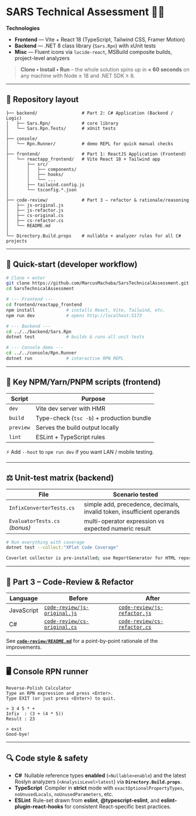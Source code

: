 ﻿# SARS Technical Assessment 🧑‍💻

**Technologies**  
* **Frontend** — Vite + React 18 (TypeScript, Tailwind CSS, Framer Motion)  
* **Backend** — .NET 8 class library (`Sars.Rpn`) with xUnit tests  
* **Misc** — Fluent icons via `lucide-react`, MSBuild composite builds, project-level analyzers  

> **Clone • Install • Run** – the whole solution spins up in **< 60 seconds** on any machine with Node ≥ 18 and .NET SDK ≥ 8.

---

## 📁 Repository layout

```text
├── backend/				 # Part 2: C# Application (Backend / Logic)
│   ├── Sars.Rpn/            # core library
│   └── Sars.Rpn.Tests/      # xUnit tests
│
├── console/
│   └── Rpn.Runner/          # demo REPL for quick manual checks
│
├── frontend/				 # Part 1: ReactJS Application (Frontend)
│   └── reactapp_frontend/   # Vite React 18 + Tailwind app
│       ├── src/
│       │   ├── components/
│       │   ├── hooks/
│       │   └── ...
│       ├── tailwind.config.js
│       └── tsconfig.*.json
│
├── code-review/             # Part 3 – refactor & rationale/reasoning
│   ├── js-original.js
│   ├── js-refactor.js
│   ├── cs-original.cs
│   ├── cs-refactor.cs
│   └── README.md
│
└── Directory.Build.props    # nullable + analyzer rules for all C# projects
```                                                      

---

## 🚀 Quick-start (developer workflow)

```bash
# Clone + enter
git clone https://github.com/MarcusMachaba/SarsTechnicalAssessment.git
cd SarsTechnicalAssessment

# --- Frontend ---
cd frontend/reactapp_frontend
npm install            # installs React, Vite, Tailwind, etc.
npm run dev            # opens http://localhost:5173

# --- Backend ---
cd ../../backend/Sars.Rpn
dotnet test            # builds & runs all unit tests

# --- Console demo ---
cd ../../console/Rpn.Runner
dotnet run             # interactive RPN REPL
```

---

## 🎯 Key NPM/Yarn/PNPM scripts (frontend)

| Script    | Purpose                                    |
|-----------|--------------------------------------------|
| `dev`     | Vite dev server with HMR                   |
| `build`   | Type-check (`tsc -b`) + production bundle  |
| `preview` | Serves the build output locally            |
| `lint`    | ESLint + TypeScript rules                  |

⚡ Add `--host` to `npm run dev` if you want LAN / mobile testing.

---

## ⚖️ Unit-test matrix (backend)

| File                         | Scenario tested                                                          |
|------------------------------|--------------------------------------------------------------------------|
| `InfixConverterTests.cs`     | simple add, precedence, decimals, invalid token, insufficient operands   |
| `EvaluatorTests.cs` *(bonus)*| multi-operator expression vs expected numeric result                     |

```bash
# Run everything with coverage
dotnet test --collect:"XPlat Code Coverage"

Coverlet collector is pre-installed; use ReportGenerator for HTML reports if desired.
```

---

## 📝 Part 3 – Code-Review & Refactor

| Language    | Before                                               | After                                                |
|-------------|------------------------------------------------------|------------------------------------------------------|
| JavaScript  | [`code-review/js-original.js`](code-review/js-original.js) | [`code-review/js-refactor.js`](code-review/js-refactor.js) |
| C#          | [`code-review/cs-original.cs`](code-review/cs-original.cs) | [`code-review/cs-refactor.cs`](code-review/cs-refactor.cs) |

See **[`code-review/README.md`](code-review/README.md)** for a point-by-point rationale of the improvements.

---

## 🖥 Console RPN runner

```text
Reverse-Polish Calculator
Type an RPN expression and press <Enter>.
Type EXIT (or just press <Enter>) to quit.

> 3 4 5 * +
Infix  : (3 + (4 * 5))
Result : 23

> exit
Good-bye!
```

---

## 🔍 Code style & safety

* **C#** Nullable reference types **enabled** (`<Nullable>enable`) and the latest Roslyn analyzers (`<AnalysisLevel>latest`) via **`Directory.Build.props`**.  
* **TypeScript** Compiler in **strict** mode with `exactOptionalPropertyTypes`, `noUnusedLocals`, `noUnusedParameters`, etc.  
* **ESLint** Rule-set drawn from **eslint**, **@typescript-eslint**, and **eslint-plugin-react-hooks** for consistent React-specific best practices.
